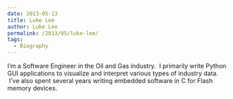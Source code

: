 ```yaml
---
date: 2013-05-13
title: Luke Lee
author: Luke Lee
permalink: /2013/05/luke-lee/
tags:
  - Biography
---
```

I&#8217;m a Software Engineer in the Oil and Gas industry.  I primarily write Python GUI applications to visualize and interpret various types of industry data.  I&#8217;ve also spent several years writing embedded software in C for Flash memory devices.
